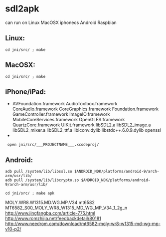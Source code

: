 # sdl2apk

can run on Linux MacOSX iphoneos Android Raspbian

## Linux:
` cd jni/src/ ; make `

## MacOSX:
` cd jni/src/ ; make `

## iPhone/iPad:
* AVFoundation.framework AudioToolbox.framework CoreAudio.framework CoreGraphics.framework Foundation.framework GameController.framework ImageIO.framework MobileCoreServices.framework OpenGLES.framework QuartzCore.framework UIKit.framework libSDL2.a libSDL2_image.a libSDL2_mixer.a libSDL2_ttf.a libiconv.dylib libstdc++.6.0.9.dylib openssl
* 
```
 open jni/src/___PROJECTNAME___.xcodeproj/ 
```

## Android:
```
adb pull /system/lib/libssl.so $ANDROID_NDK/platforms/android-9/arch-arm/usr/lib/ 
adb pull /system/lib/libcrypto.so $ANDROID_NDK/platforms/android-9/arch-arm/usr/lib/ 
```
`cd jni/src/ ; make apk `

MOLY.WR8.W1315.MD.WG.MP.V34 mt6582
MT6582_S00_MOLY_WR8_W1315_MD_WG_MP_V34_1_2g_n
http://www.jingfangba.com/article-775.html
http://www.romzhijia.net/feedbackdetail/80181
http://www.needrom.com/download/mt6582-moly-wr8-w1315-md-wg-mp-v10-p2/
